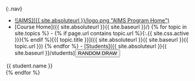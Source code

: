 {:.nav}
 - [![AIMS]({{ site.absoluteurl }}/logo.png "AIMS Program Home")]({{site.aimsghurl}})
 - [Course Home]({{ site.absoluteurl }}{{ site.baseurl }}/)
{% for topic in site.topics %} - {% if page.url contains topic.url %}{:.{{ site.css.active }}}{% endif %}[{{ topic.title }}]({{ site.absoluteurl }}{{ site.baseurl }}{{ topic.url }})
{% endfor %} - [Students]({{ site.absoluteurl }}{{ site.baseurl }}/students)<input type="button" value="RANDOM DRAW" onclick="pickStudent(this.nextSibling);"/><select style="display:none">{% assign current_students = site.students | where: "status", "current" %}{% for student in current_students %}
<option>{{ student.name }}</option>{% endfor %}
</select>
